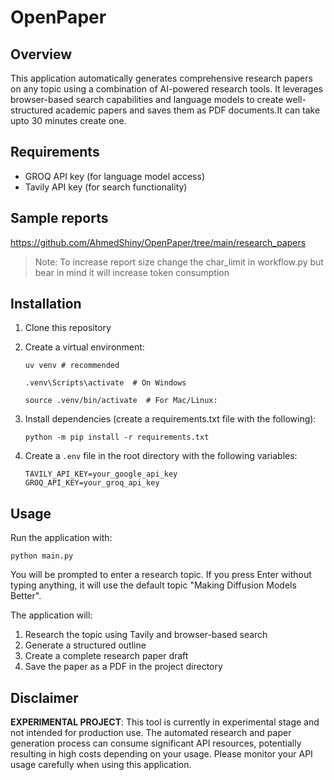 # OpenPaper

## Overview
This application automatically generates comprehensive research papers on any topic using a combination of AI-powered research tools. It leverages browser-based search capabilities and language models to create well-structured academic papers and saves them as PDF documents.It can take upto 30 minutes create one.

## Requirements
- GROQ API key (for language model access)
- Tavily API key (for search functionality)

## Sample reports
https://github.com/AhmedShiny/OpenPaper/tree/main/research_papers

> Note: To increase report size change the char_limit in workflow.py but bear in mind it will      increase token consumption

## Installation

1. Clone this repository
2. Create a virtual environment:
   ```
   uv venv # recommended
   
   .venv\Scripts\activate  # On Windows
   
   source .venv/bin/activate  # For Mac/Linux:
   ```
3. Install dependencies (create a requirements.txt file with the following):
   ```
   python -m pip install -r requirements.txt
   ```

4. Create a `.env` file in the root directory with the following variables:
   ```
   TAVILY_API_KEY=your_google_api_key
   GROQ_API_KEY=your_groq_api_key
   ```

## Usage

Run the application with:
```
python main.py
```

You will be prompted to enter a research topic. If you press Enter without typing anything, it will use the default topic "Making Diffusion Models Better".

The application will:
1. Research the topic using Tavily and browser-based search
2. Generate a structured outline
3. Create a complete research paper draft
4. Save the paper as a PDF in the project directory


## Disclaimer
**EXPERIMENTAL PROJECT**: This tool is currently in experimental stage and not intended for production use. The automated research and paper generation process can consume significant API resources, potentially resulting in high costs depending on your usage. Please monitor your API usage carefully when using this application.

